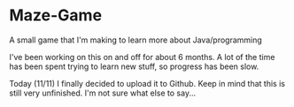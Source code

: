 # Maze-Game
A small game that I'm making to learn more about Java/programming

I've been working on this on and off for about 6 months. A lot of the time has been spent trying to learn new stuff, so progress has been slow. 

Today (11/11) I finally decided to upload it to Github. Keep in mind that this is still very unfinished. I'm not sure what else to say...
